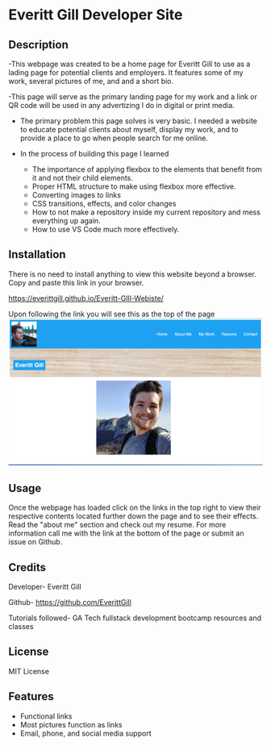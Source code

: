 # Everitt Gill Developer Site

## Description

-This webpage was created to be a home page for Everitt Gill to use as a lading page for potential clients and employers. It features some of my work, several pictures of me, and and a short bio. 


<!-- This webpage was created to be a home page for Horiseon. A digital marketing firm specializing in SEO, online reputation management, and social media marketing. This page will serve to be the the first thing visitors see when choosing to look into Horiseon as an advertising firm. -->


-This page will serve as the primary landing page for my work and a link or QR code will be used in any advertizing I do in digital or print media.


<!-- - This page was created to be used as a primary landing page if a potential client searches for Horiseon on a search engine or follows a link from one of our own advertisements promoting Horiseon. It will also serve to be a home page for other web pages about Horiseon. -->

- The primary problem this page solves is very basic. I needed a website to educate potential clients about myself, display my work, and to provide a place to go when people search for me online.

- In the process of building this page I learned 
    - The importance of applying flexbox to the elements that benefit from it and not their child elements.
    - Proper HTML structure to make using flexbox more effective.
    - Converting images to links
    - CSS transitions, effects, and color changes
    - How to not make a repository inside my current repository and mess everything up again.
    - How to use VS Code much more effectively. 



## Installation

There is no need to install anything to view this website beyond a browser. Copy and paste this link in your browser.  

https://everittgill.github.io/Everitt-GIll-Webiste/


Upon following the link you will see this as the top of the page
    ![Home Page](https://github.com/EverittGill/Everitt-GIll-Webiste/blob/main/Screenshot%202023-02-04%20at%207.39.44%20PM.png?raw=true)
    



## Usage


Once the webpage has loaded click on the links in the top right to view their respective contents located further down the page and to see their effects. Read the "about me" section and check out my resume. For more information call me with the link at the bottom of the page or submit an issue on Github.

## Credits

Developer- Everitt Gill

Github- https://github.com/EverittGill

Tutorials followed- GA Tech fullstack development bootcamp resources and classes

## License

MIT License


## Features

- Functional links
- Most pictures function as links
- Email, phone, and social media support 
